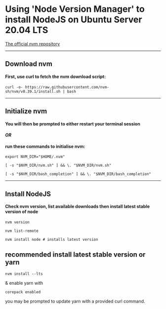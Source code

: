 # Using 'Node Version Manager' to install NodeJS on Ubuntu Server 20.04 LTS

[The official nvm repository](https://github.com/nvm-sh/nvm#installing-and-updating)

---

## Download nvm

#### First, use curl to fetch the nvm download script:

```
curl -o- https://raw.githubusercontent.com/nvm-sh/nvm/v0.39.1/install.sh | bash
```

---

## Initialize nvm

#### You will then be prompted to either restart your terminal session

#### _OR_

#### run these commands to initialise nvm:

```
export NVM_DIR="$HOME/.nvm"
```

```
[ -s "$NVM_DIR/nvm.sh" ] && \. "$NVM_DIR/nvm.sh"
```

```
[ -s "$NVM_DIR/bash_completion" ] && \. "$NVM_DIR/bash_completion"
```

---

## Install NodeJS

#### Check nvm version, list available downloads then install latest stable version of node

```
nvm version
```

```
nvm list-remote
```

```
nvm install node # installs latest version
```

## recommended install latest stable version or yarn

```
nvm install --lts
```

& enable yarn with

```
corepack enabled
```

you may be prompted to update yarn with a provided curl command.

